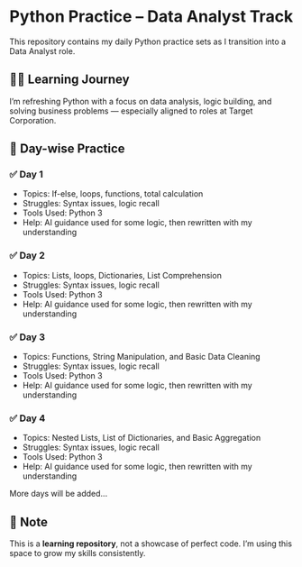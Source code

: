 # Python Practice – Data Analyst Track

This repository contains my daily Python practice sets as I transition into a Data Analyst role.

## 👨‍🎓 Learning Journey
I’m refreshing Python with a focus on data analysis, logic building, and solving business problems — especially aligned to roles at Target Corporation.

## 📘 Day-wise Practice

### ✅ Day 1
- Topics: If-else, loops, functions, total calculation
- Struggles: Syntax issues, logic recall
- Tools Used: Python 3
- Help: AI guidance used for some logic, then rewritten with my understanding

### ✅ Day 2
- Topics: Lists, loops, Dictionaries, List Comprehension
- Struggles: Syntax issues, logic recall
- Tools Used: Python 3
- Help: AI guidance used for some logic, then rewritten with my understanding

### ✅ Day 3
- Topics: Functions, String Manipulation, and Basic Data Cleaning
- Struggles: Syntax issues, logic recall
- Tools Used: Python 3
- Help: AI guidance used for some logic, then rewritten with my understanding

### ✅ Day 4
- Topics: Nested Lists, List of Dictionaries, and Basic Aggregation
- Struggles: Syntax issues, logic recall
- Tools Used: Python 3
- Help: AI guidance used for some logic, then rewritten with my understanding


More days will be added...

## 📌 Note
This is a **learning repository**, not a showcase of perfect code. I’m using this space to grow my skills consistently.
